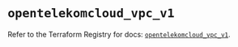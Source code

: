 # `opentelekomcloud_vpc_v1`

Refer to the Terraform Registry for docs: [`opentelekomcloud_vpc_v1`](https://registry.terraform.io/providers/opentelekomcloud/opentelekomcloud/1.36.27/docs/resources/vpc_v1).
